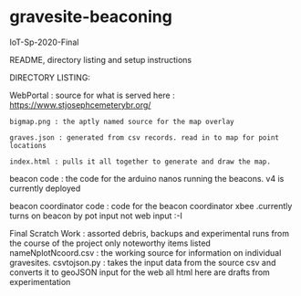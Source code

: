 # gravesite-beaconing
IoT-Sp-2020-Final

README, directory listing and setup instructions


DIRECTORY LISTING:

WebPortal : source for what is served here : https://www.stjosephcemeterybr.org/ 

	bigmap.png : the aptly named source for the map overlay

	graves.json : generated from csv records. read in to map for point locations

	index.html : pulls it all together to generate and draw the map.


beacon code : the code for the arduino nanos running the beacons. v4 is currently deployed 

beacon coordinator code : code for the beacon coordinator xbee .currently turns on beacon by pot input not web input :-I

Final Scratch Work : assorted debris, backups and experimental runs from the course of the project
	only noteworthy items listed 
	nameNplotNcoord.csv : the working source for information on individual gravesites. 
	csvtojson.py : takes the input data from the source csv and converts it to geoJSON input for the web
	all html here are drafts from experimentation 
	
